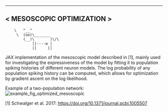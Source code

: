  _________________________
< MESOSCOPIC OPTIMIZATION >
 -------------------------
        \   ^__^
         \  (oo)\_______
            (__)\       )\/\
                ||----w |
                ||     ||

JAX implementation of the mesoscopic model described in [1], mainly used for investigating the expressiveness of the model by fitting it to population spiking histories of different neuron models. The log probability of any population spiking history can be computed, which allows for optimization by gradient ascent on the log likelihood. 

Example of a two-population network:
![example_fig_optimized_mesoscopic](https://github.com/janskaar/mesoscopic_optimization/assets/29370469/b6f5969b-ee6e-45a3-b188-7bc9a06d64a9)


[1] Schwalger et al. 2017: https://doi.org/10.1371/journal.pcbi.1005507
